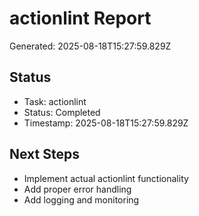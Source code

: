 # actionlint Report

Generated: 2025-08-18T15:27:59.829Z

## Status
- Task: actionlint
- Status: Completed
- Timestamp: 2025-08-18T15:27:59.829Z

## Next Steps
- Implement actual actionlint functionality
- Add proper error handling
- Add logging and monitoring

